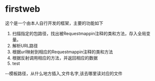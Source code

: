 # firstweb
这个是一个由本人自行开发的框架，主要的功能如下
1. 扫描指定的包路径，找出被Requestmappin注释的类和方法，存入全局变量。
2. 解析URL路径
3. 根据url映射到相应的Requestmappin注释的类和方法
4. 根据反射调用相应的方法，并返回相应的数据
5. test


--模板路径，从什么地方插入,文件名字,该去哪里读对应的文件

